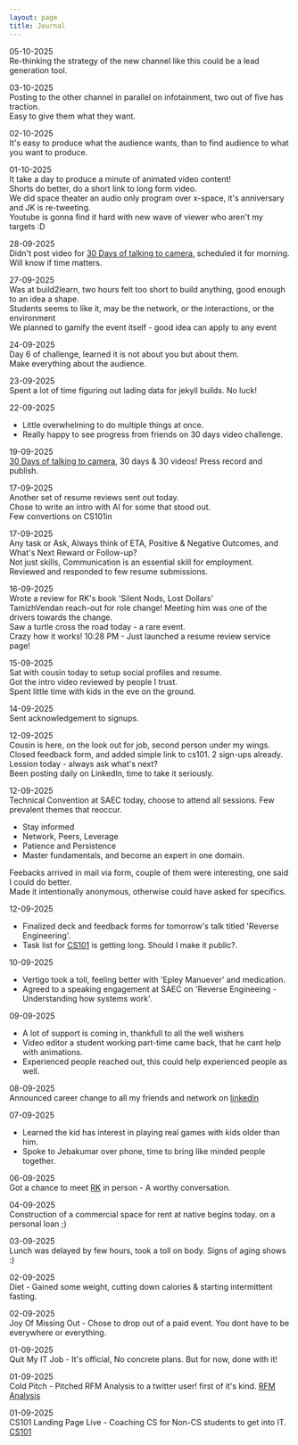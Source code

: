 ```yaml
---
layout: page
title: Journal
---
```


05-10-2025<br>
Re-thinking the strategy of the new channel like this could be a lead generation tool.

03-10-2025<br>
Posting to the other channel in parallel on infotainment, two out of five has traction. <br>
Easy to give them what they want. <br>

02-10-2025<br>
It's easy to produce what the audience wants, than to find audience to what you want to produce.

01-10-2025<br>
It take a day to produce a minute of animated video content!<br>
Shorts do better, do a short link to long form video. <br>
We did space theater an audio only program over x-space, it's anniversary and JK is re-tweeting. <br>
Youtube is gonna find it hard with new wave of viewer who aren't my targets :D

28-09-2025<br>
Didn't post video for [30 Days of talking to camera](https://vallarasu.in/r/30-days), scheduled it for morning. Will know if time matters.

27-09-2025<br>
Was at build2learn, two hours felt too short to build anything, good enough to an idea a shape. <br>
Students seems to like it, may be the network, or the interactions, or the environment <br>
We planned to gamify the event itself - good idea can apply to any event

24-09-2025<br>
Day 6 of challenge, learned it is not about you but about them. <br>
Make everything about the audience.

23-09-2025<br>
Spent a lot of time figuring out lading data for jekyll builds. No luck!

22-09-2025<br>
- Little overwhelming to do multiple things at once.<br>
- Really happy to see progress from friends on 30 days video challenge.<br>

19-09-2025<br>
[30 Days of talking to camera](https://vallarasu.in/r/30-days), 30 days & 30 videos! Press record and publish.

17-09-2025<br>
Another set of resume reviews sent out today. <br>
Chose to write an intro with AI for some that stood out. <br>
Few convertions on CS101in

17-09-2025<br>
Any task or Ask, Always think of ETA, Positive & Negative Outcomes, and What's Next Reward or Follow-up? <br>
Not just skills, Communication is an essential skill for employment.
Reviewed and responded to few resume submissions.

16-09-2025<br>
Wrote a review for RK's book 'Silent Nods, Lost Dollars'<br>
TamizhVendan reach-out for role change! Meeting him was one of the drivers towards the change. <br>
Saw a turtle cross the road today - a rare event. <br>
Crazy how it works! 10:28 PM - Just launched a resume review service page!

15-09-2025<br>
Sat with cousin today to setup social profiles and resume.<br>
Got the intro video reviewed by people I trust. <br>
Spent little time with kids in the eve on the ground.

14-09-2025<br>
Sent acknowledgement to signups.

12-09-2025<br>
Cousin is here, on the look out for job, second person under my wings. <br>
Closed feedback form, and added simple link to cs101. 2 sign-ups already. <br>
Lession today - always ask what's next? <br>
Been posting daily on LinkedIn, time to take it seriously.

12-09-2025<br>
Technical Convention at SAEC today, choose to attend all sessions. Few prevalent themes that reoccur.
- Stay informed
- Network, Peers, Leverage
- Patience and Persistence
- Master fundamentals, and become an expert in one domain.

Feebacks arrived in mail via form, couple of them were interesting, one said I could do better. <br>
Made it intentionally anonymous, otherwise could have asked for specifics.

12-09-2025<br>
- Finalized deck and feedback forms for tomorrow's talk titled 'Reverse Engineering'.
- Task list for [CS101](https://cs101.in/) is getting long. Should I make it public?.

10-09-2025<br>
- Vertigo took a toll, feeling better with 'Epley Manuever' and medication.
- Agreed to a speaking engagement at SAEC on 'Reverse Engineeing - Understanding how systems work'.

09-09-2025<br>
- A lot of support is coming in, thankfull to all the well wishers
- Video editor a student working part-time came back, that he cant help with animations.
- Experienced people reached out, this could help experienced people as well.

08-09-2025<br>
Announced career change to all my friends and network on [linkedin](https://www.linkedin.com/posts/vallarasus_career-update-after-15-years-in-software-activity-7370681613648769024-9J6Y)

07-09-2025<br>
- Learned the kid has interest in playing real games with kids older than him.
- Spoke to Jebakumar over phone, time to bring like minded people together.

06-09-2025<br>
Got a chance to meet [RK](/author-radhakrishnan) in person - A worthy conversation.

04-09-2025<br>
Construction of a commercial space for rent at native begins today. on a personal loan ;)

03-09-2025<br>
Lunch was delayed by few hours, took a toll on body. Signs of aging shows :)

02-09-2025<br>
Diet - Gained some weight, cutting down calories & starting intermittent fasting.

02-09-2025<br>
Joy Of Missing Out - Chose to drop out of a paid event. You dont have to be everywhere or everything.

01-09-2025<br>
Quit My IT Job - It's official, No concrete plans. But for now, done with it!

01-09-2025<br>
Cold Pitch - Pitched RFM Analysis to a twitter user! first of it's kind. [RFM Analysis](https://vallarasu.in/r/rfm-analysis)

01-09-2025<br>
CS101 Landing Page Live - Coaching CS for Non-CS students to get into IT. [CS101](https://cs101.in/)